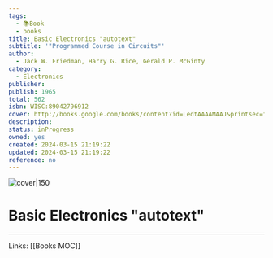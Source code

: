 ```yaml
---
tags:
  - 📚Book
  - books
title: Basic Electronics "autotext"
subtitle: '"Programmed Course in Circuits"'
author:
  - Jack W. Friedman, Harry G. Rice, Gerald P. McGinty
category:
  - Electronics
publisher: 
publish: 1965
total: 562
isbn: WISC:89042796912
cover: http://books.google.com/books/content?id=LedtAAAAMAAJ&printsec=frontcover&img=1&zoom=1&source=gbs_api
description: 
status: inProgress
owned: yes
created: 2024-03-15 21:19:22
updated: 2024-03-15 21:19:22
reference: no
---
```

![cover|150](http://books.google.com/books/content?id=LedtAAAAMAAJ&printsec=frontcover&img=1&zoom=1&source=gbs_api)
# Basic Electronics "autotext"

---
Links: [[Books MOC]]